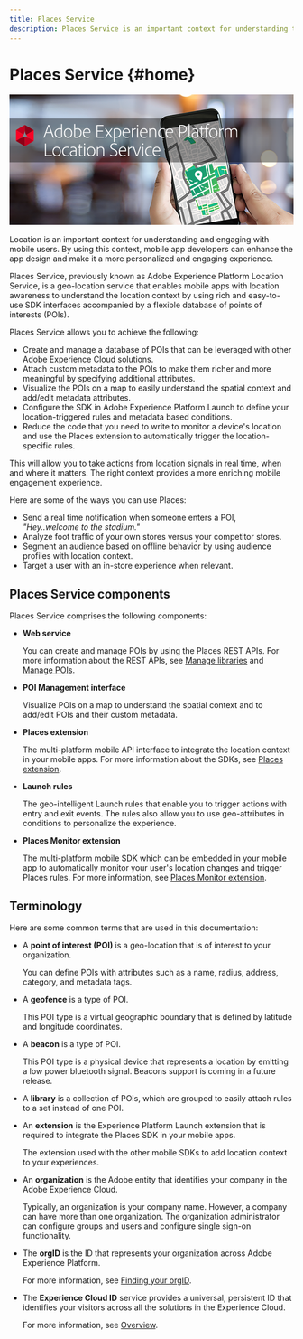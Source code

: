 ```yaml
---
title: Places Service
description: Places Service is an important context for understanding the engagement of mobile users. By using this context, mobile app developers can enhance the app design and make it a more personalized and engaging experience. 
---
```


# Places Service {#home}

!["Places Service"](/help/assets/LocationHeader.png)

Location is an important context for understanding and engaging with mobile users. By using this context, mobile app developers can enhance the app design and make it a more personalized and engaging experience. 

Places Service, previously known as Adobe Experience Platform Location Service, is a geo-location service that enables mobile apps with location awareness to understand the location context by using rich and easy-to-use SDK interfaces accompanied by a flexible database of points of interests (POIs).

Places Service allows you to achieve the following:

* Create and manage a database of POIs that can be leveraged with other Adobe Experience Cloud solutions.
* Attach custom metadata to the POIs to make them richer and more meaningful by specifying additional attributes.
* Visualize the POIs on a map to easily understand the spatial context and add/edit metadata attributes.
* Configure the SDK in Adobe Experience Platform Launch to define your location-triggered rules and metadata based conditions.
* Reduce the code that you need to write to monitor a device's location and use the Places extension to automatically trigger the location-specific rules.

This will allow you to take actions from location signals in real time, when and where it matters. The right context provides a more enriching mobile engagement experience.

Here are some of the ways you can use Places: 

* Send a real time notification when someone enters a POI, *"Hey..welcome to the stadium."* 
* Analyze foot traffic of your own stores versus your competitor stores.
* Segment an audience based on offline behavior by using audience profiles with location context.
* Target a user with an in-store experience when relevant.

## Places Service components

Places Service comprises the following components:

* **Web service** 

  You can create and manage POIs by using the Places REST APIs. For more information about the REST APIs, see [Manage libraries](/help/web-service-api/api-usage/manage-libraries/manage-libraries.md) and [Manage POIs](/help/web-service-api/api-usage/manage-pois/manage-pois.md).

* **POI Management interface** 

  Visualize POIs on a map to understand the spatial context and to add/edit POIs and their custom metadata.

* **Places extension** 

  The multi-platform mobile API interface to integrate the location context in your mobile apps. For more information about the SDKs, see [Places extension](/help/places-ext-aep-sdks/places-extension/places-extension.md).

* **Launch rules** 

  The geo-intelligent Launch rules that enable you to trigger actions with entry and exit events. The rules also allow you to use geo-attributes in conditions to personalize the experience. 

* **Places Monitor extension**  
  
  The multi-platform mobile SDK which can be embedded in your mobile app to automatically monitor your user's location changes and trigger Places rules. For more information, see [Places Monitor extension](/help/places-ext-aep-sdks/places-monitor-extension/places-monitor-extension.md).

## Terminology

Here are some common terms that are used in this documentation:

* A **point of interest (POI)** is a geo-location that is of interest to your organization.  

  You can define POIs with attributes such as a name, radius, address, category, and metadata tags.

* A **geofence** is a type of POI.  

  This POI type is a virtual geographic boundary that is defined by latitude and longitude coordinates.

* A **beacon** is a type of POI.  

  This POI type is a physical device that represents a location by emitting a low power bluetooth signal. Beacons support is coming in a future release.

* A **library** is a collection of POIs, which are grouped to easily attach rules to a set instead of one POI. 

* An **extension** is the Experience Platform Launch extension that is required to integrate the Places SDK in your mobile apps. 

  The extension used with the other mobile SDKs to add location context to your experiences.

* An **organization** is the Adobe entity that identifies your company in the Adobe Experience Cloud. 

  Typically, an organization is your company name. However, a company can have more than one organization. The organization administrator can configure groups and users and configure single sign-on functionality.

* The **orgID** is the ID that represents your organization across Adobe Experience Platform.

  For more information, see [Finding your orgID](https://forums.adobe.com/thread/2339895).

* The **Experience Cloud ID** service provides a universal, persistent ID that identifies your visitors across all the solutions in the Experience Cloud. 

  For more information, see [Overview](https://docs.adobe.com/content/help/en/id-service/using/intro/overview.html).
